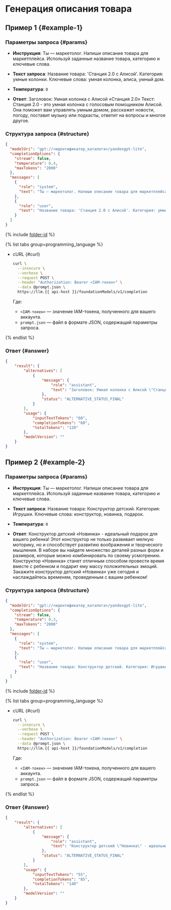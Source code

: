 # Генерация описания товара

## Пример 1 {#example-1}

### Параметры запроса {#params}

* **Инструкция**: Ты — маркетолог. Напиши описание товара для маркетплейса. Используй заданные название товара, категорию и ключевые слова.

* **Текст запроса**: Название товара: 'Станция 2.0 с Алисой'. Категория: умные колонки. Ключевые слова: умная колонка, алиса, умный дом.

* **Температура**: `0`

* **Ответ**: Заголовок: Умная колонка с Алисой «Станция 2.0»
  Текст: Станция 2.0 - это умная колонка с голосовым помощником Алисой. Она поможет вам управлять умным домом, расскажет новости, погоду, поставит музыку или подкасты, ответит на вопросы и многое другое.

### Структура запроса {#structure}

```json
{
  "modelUri": "gpt://<идентификатор_каталога>/yandexgpt-lite",
  "completionOptions": {
    "stream": false,
    "temperature": 0.4,
    "maxTokens": "2000"
  },
  "messages": [
    {
      "role": "system",
      "text": "Ты — маркетолог. Напиши описание товара для маркетплейса. Используй заданные название товара, категорию и ключевые слова."
    },
    {
      "role": "user",
      "text": "Название товара: 'Станция 2.0 с Алисой'. Категория: умные колонки. Ключевые слова: умная колонка, алиса, умный дом."
    }
  ]
}
```

{% include [folder-id](../../../_includes/foundation-models/yandexgpt/folder-id.md) %}

{% list tabs group=programming_language %}

- cURL {#curl}

  ```bash
  curl \
    --insecure \
    --verbose \
    --request POST \
    --header "Authorization: Bearer <IAM-токен>" \
    --data @prompt.json \
    https://llm.{{ api-host }}/foundationModels/v1/completion
  ```

  Где:

  * `<IAM-токен>` — значение IAM-токена, полученного для вашего аккаунта.
  * `prompt.json` — файл в формате JSON, содержащий параметры запроса.

{% endlist %}

### Ответ {#answer}

```json
{
    "result": {
        "alternatives": [
            {
                "message": {
                    "role": "assistant",
                    "text": "Заголовок: Умная колонка с Алисой \"Станция 2.0\"\n\nТекст: Станция 2.0 - это умная колонка с голосовым помощником Алисой. Она поможет вам управлять умным домом, расскажет новости, погоду, поставит музыку или подкасты, ответит на вопросы и многое другое."
                },
                "status": "ALTERNATIVE_STATUS_FINAL"
            }
        ],
        "usage": {
            "inputTextTokens": "60",
            "completionTokens": "60",
            "totalTokens": "120"
        },
        "modelVersion": ""
    }
}
```

## Пример 2 {#example-2}

### Параметры запроса {#params}

* **Инструкция**: Ты — маркетолог. Напиши описание товара для маркетплейса. Используй заданные название товара, категорию и ключевые слова.

* **Текст запроса**: Название товара: Конструктор детский. Категория: Игрушки. Ключевые слова: конструктор, новинка, подарок.

* **Температура**: `0`

* **Ответ**: Конструктор детский «Новинка» - идеальный подарок для вашего ребенка! Этот конструктор не только развивает мелкую моторику, но и способствует развитию воображения и творческого мышления. В наборе вы найдете множество деталей разных форм и размеров, которые можно комбинировать по своему усмотрению. Конструктор «Новинка» станет отличным способом провести время вместе с ребенком и подарит ему массу положительных эмоций. Закажите конструктор детский «Новинка» уже сегодня и наслаждайтесь временем, проведенным с вашим ребенком!

### Структура запроса {#structure}

```json
{
  "modelUri": "gpt://<идентификатор_каталога>/yandexgpt-lite",
  "completionOptions": {
    "stream": false,
    "temperature": 0.3,
    "maxTokens": "2000"
  },
  "messages": [
    {
      "role": "system",
      "text": "Ты — маркетолог. Напиши описание товара для маркетплейса. Используй для описания следующие название товара, категорию и ключевые слова."
    },
    {
      "role": "user",
      "text": "Название товара: Конструктор детский. Категория: Игрушки. Ключевые слова: конструктор, новинка, подарок."
    }
  ]
}
```

{% include [folder-id](../../../_includes/foundation-models/yandexgpt/folder-id.md) %}

{% list tabs group=programming_language %}

- cURL {#curl}

  ```bash
  curl \
    --insecure \
    --verbose \
    --request POST \
    --header "Authorization: Bearer <IAM-токен>" \
    --data @prompt.json \
    https://llm.{{ api-host }}/foundationModels/v1/completion
  ```

  Где:

  * `<IAM-токен>` — значение IAM-токена, полученного для вашего аккаунта.
  * `prompt.json` — файл в формате JSON, содержащий параметры запроса.

{% endlist %}

### Ответ {#answer}

```json
{
    "result": {
        "alternatives": [
            {
                "message": {
                    "role": "assistant",
                    "text": "Конструктор детский \"Новинка\" - идеальный подарок для вашего ребенка! Этот конструктор не только развивает мелкую моторику, но и способствует развитию воображения и творческого мышления. В наборе вы найдете множество деталей разных форм и размеров, которые можно комбинировать по своему усмотрению. Конструктор \"Новинка\" станет отличным способом провести время вместе с ребенком и подарит ему массу положительных эмоций. Закажите конструктор детский \"Новинка\" уже сегодня и наслаждайтесь временем, проведенным с вашим ребенком!"
                },
                "status": "ALTERNATIVE_STATUS_FINAL"
            }
        ],
        "usage": {
            "inputTextTokens": "55",
            "completionTokens": "85",
            "totalTokens": "140"
        },
        "modelVersion": ""
    }
}
```
